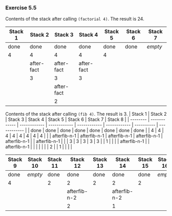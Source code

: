 ### Exercise 5.5
Contents of the stack after calling `(factorial 4)`. The result is 24.

| Stack 1  | Stack 2    | Stack 3    | Stack 4    | Stack 5    | Stack 6   | Stack 7    |
| -------- | ---------- | ---------- | ---------- | ---------- | --------- | ---------- |
| done     | done       | done       | done       | done       | done      | *empty*    |
| 4        | 4          | 4          | 4          | 4          |           |            |
|          | after-fact | after-fact | after-fact |            |           |            |
|          | 3          | 3          | 3          |            |           |            |
|          |            | after-fact |            |            |           |            |
|          |            | 2          |            |            |           |            |


Contents of the stack after calling `(fib 4)`. The result is 3.
| Stack 1  | Stack 2      | Stack 3      | Stack 4      | Stack 5      | Stack 6      | Stack 7    | Stack 8      |
| -------- | ------------ | ------------ | ------------ | ------------ | ------------ | ---------- | ------------ |
| done     | done         | done         | done         | done         | done         | done       | done         |
| 4        | 4            | 4            | 4            | 4            | 4            | 4          | 4            |
|          | afterfib-n-1 | afterfib-n-1 | afterfib-n-1 | afterfib-n-1 | afterfib-n-1 |            | afterfib-n-1 |
|          | 3            | 3            | 3            | 3            | 3            |            | 1            |
|          |              | afterfib-n-1 |              | afterfib-n-1 |              |            |              |
|          |              | 2            |              | 1            |              |            |              |


| Stack 9  | Stack 10     | Stack 11     | Stack 12     | Stack 13     | Stack 14     | Stack 15   | Stack 16     |
| -------- | ------------ | ------------ | ------------ | ------------ | ------------ | ---------- | ------------ |
| done     | *empty*      | done         | done         | done         | done         | done       | *empty*      |
| 4        |              | 2            | 2            | 2            | 2            | 2          |              |
|          |              |              | afterfib-n-2 |              | afterfib-n-2 |            |              |
|          |              |              | 2            |              | 1            |            |              |
